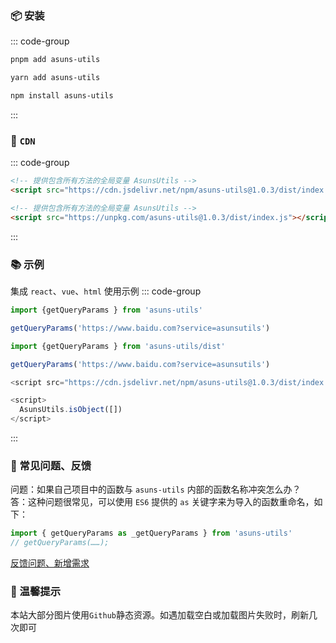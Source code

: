 <!-- <script setup>
import describe from './describe.vue'
import tags from './tags.vue'
</script> -->

<!-- <ClientOnly>
  <describe />
  <wordcloud/>
</ClientOnly> -->

<!-- ## 🏷️ 标签

<tags :className="'type-it1'" :values="['支持Vue3']" />
<tags :className="'type-it2'" :tagNameList="['浏览器']" :values="['支持任意运行在浏览器的JS语言']" :speed="100" />
<tags :className="'type-it3'" :tagNameList="['Node']" :values="['支持NodeJs']" /> -->

### 📦 安装

::: code-group

```bash [pnpm]
pnpm add asuns-utils
```

```bash [yarn]
yarn add asuns-utils
```

```bash [npm]
npm install asuns-utils
```

:::

### 📡 `CDN`

::: code-group

```html [jsdelivr]
<!-- 提供包含所有方法的全局变量 AsunsUtils -->
<script src="https://cdn.jsdelivr.net/npm/asuns-utils@1.0.3/dist/index.js"></script>
```

```html [unpkg]
<!-- 提供包含所有方法的全局变量 AsunsUtils -->
<script src="https://unpkg.com/asuns-utils@1.0.3/dist/index.js"></script>
```

:::

### 📚 示例

集成 `react`、`vue`、`html` 使用示例
::: code-group
```ts [react]
import {getQueryParams } from 'asuns-utils'

getQueryParams('https://www.baidu.com?service=asunsutils')
```

```js [vue]
import {getQueryParams } from 'asuns-utils/dist'

getQueryParams('https://www.baidu.com?service=asunsutils')
```

```js [script]
<script src="https://cdn.jsdelivr.net/npm/asuns-utils@1.0.3/dist/index.js"></script>

<script>
  AsunsUtils.isObject([])
</script>
```
:::

### 🤔 常见问题、反馈

问题：如果自己项目中的函数与 `asuns-utils` 内部的函数名称冲突怎么办？  
答：这种问题很常见，可以使用 `ES6` 提供的 `as` 关键字来为导入的函数重命名，如下：

```ts
import { getQueryParams as _getQueryParams } from 'asuns-utils'
// getQueryParams(……);
```

[反馈问题、新增需求](https://github.com/pure-admin/pure-admin-utils-docs/issues/new)

### 🔔 温馨提示

本站大部分图片使用`Github`静态资源。如遇加载空白或加载图片失败时，刷新几次即可
